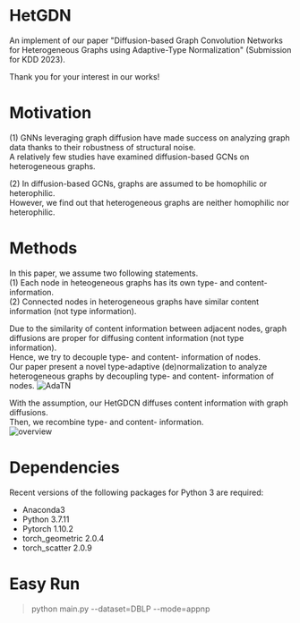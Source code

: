 # HetGDN
An implement of our paper "Diffusion-based Graph Convolution Networks for Heterogeneous Graphs using Adaptive-Type Normalization" (Submission for KDD 2023).

Thank you for your interest in our works!  

# Motivation
(1) GNNs leveraging graph diffusion have made success on analyzing graph data thanks to their robustness of structural noise.  
    A relatively few studies have examined diffusion-based GCNs on heterogeneous graphs.  
    
      
(2) In diffusion-based GCNs, graphs are assumed to be homophilic or heterophilic.  
    However, we find out that heterogeneous graphs are neither homophilic nor heterophilic.   

# Methods
In this paper, we assume two following statements.  
(1) Each node in heteogeneous graphs has its own type- and content- information.  
(2) Connected nodes in heterogeneous graphs have similar content information (not type information).  

Due to the similarity of content information between adjacent nodes, graph diffusions are proper for diffusing content information (not type information).  
Hence, we try to decouple type- and content- information of nodes.  
Our paper present a novel type-adaptive (de)normalization to analyze heterogeneous graphs by decoupling type- and content- information of nodes. 
![AdaTN](https://user-images.githubusercontent.com/37531907/216320923-676fe8b1-35ee-405e-81bf-c156a1e51691.png)

With the assumption, our HetGDCN diffuses content information with graph diffusions.  
Then, we recombine type- and content- information.  
![overview](https://user-images.githubusercontent.com/37531907/216320862-ce215572-00ec-4be4-8d6d-5d24e53ac7ac.png)


# Dependencies
Recent versions of the following packages for Python 3 are required:

* Anaconda3
* Python 3.7.11  
* Pytorch 1.10.2  
* torch_geometric 2.0.4  
* torch_scatter 2.0.9  

# Easy Run
> python main.py --dataset=DBLP --mode=appnp
